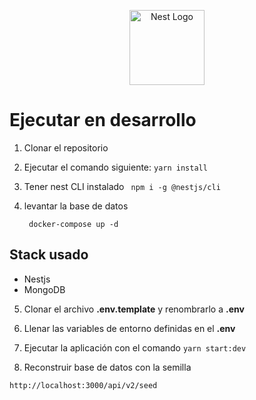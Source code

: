 <p align="center">
  <a href="http://nestjs.com/" target="blank"><img src="https://nestjs.com/img/logo-small.svg" width="120" alt="Nest Logo" /></a>
</p>

# Ejecutar en desarrollo

1. Clonar el repositorio
2. Ejecutar el comando siguiente:
   `yarn install `

3. Tener nest CLI instalado
   ` npm i -g @nestjs/cli`

4. levantar la base de datos

   ` docker-compose up -d`

## Stack usado

- Nestjs
- MongoDB

5. Clonar el archivo **.env.template** y renombrarlo a **.env**

6. Llenar las variables de entorno definidas en el **.env**

7. Ejecutar la aplicación con el comando
   `yarn start:dev`

8. Reconstruir base de datos con la semilla

`http://localhost:3000/api/v2/seed`
